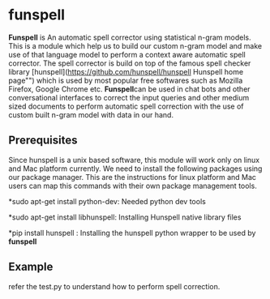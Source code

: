# **funspell**


**Funspell** is An automatic spell corrector using statistical n-gram models. This is a module which help us to build our custom n-gram model and make use of that language model to perform a context aware automatic spell corrector. The spell corrector is build on top of the famous spell checker library [hunspell](https://github.com/hunspell/hunspell Hunspell home page"") which is used by most popular free softwares such as Mozilla Firefox, Google Chrome etc. **Funspell**can be used in chat bots and other conversational interfaces to correct the input queries and other medium sized documents to perform automatic spell correction with the use of custom built n-gram model with data in our hand. 


## Prerequisites 


Since hunspell is a unix based software, this module will work only on linux and Mac platform currently. We need to install the following packages using our package manager. This are the instructions for linux platform and Mac users can map this commands with their own package management tools. 


*sudo apt-get install python-dev: Needed python dev tools 

*sudo apt-get install libhunspell: Installing Hunspell native library files 

*pip install hunspell : Installing the hunspell python wrapper to be used by **funspell**


## Example 

refer the test.py to understand how to perform spell correction.